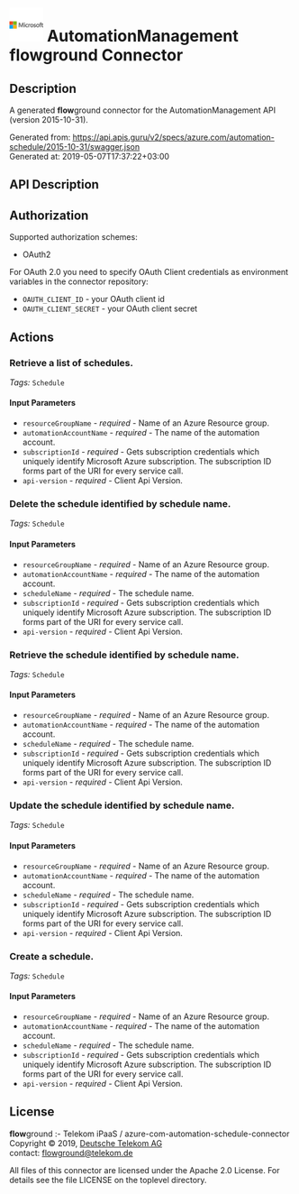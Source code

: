 # ![LOGO](logo.png) AutomationManagement **flow**ground Connector

## Description

A generated **flow**ground connector for the AutomationManagement API (version 2015-10-31).

Generated from: https://api.apis.guru/v2/specs/azure.com/automation-schedule/2015-10-31/swagger.json<br/>
Generated at: 2019-05-07T17:37:22+03:00

## API Description



## Authorization

Supported authorization schemes:
- OAuth2

For OAuth 2.0 you need to specify OAuth Client credentials as environment variables in the connector repository:
* `OAUTH_CLIENT_ID` - your OAuth client id
* `OAUTH_CLIENT_SECRET` - your OAuth client secret

## Actions

### Retrieve a list of schedules.

*Tags:* `Schedule`

#### Input Parameters
* `resourceGroupName` - _required_ - Name of an Azure Resource group.
* `automationAccountName` - _required_ - The name of the automation account.
* `subscriptionId` - _required_ - Gets subscription credentials which uniquely identify Microsoft Azure subscription. The subscription ID forms part of the URI for every service call.
* `api-version` - _required_ - Client Api Version.

### Delete the schedule identified by schedule name.

*Tags:* `Schedule`

#### Input Parameters
* `resourceGroupName` - _required_ - Name of an Azure Resource group.
* `automationAccountName` - _required_ - The name of the automation account.
* `scheduleName` - _required_ - The schedule name.
* `subscriptionId` - _required_ - Gets subscription credentials which uniquely identify Microsoft Azure subscription. The subscription ID forms part of the URI for every service call.
* `api-version` - _required_ - Client Api Version.

### Retrieve the schedule identified by schedule name.

*Tags:* `Schedule`

#### Input Parameters
* `resourceGroupName` - _required_ - Name of an Azure Resource group.
* `automationAccountName` - _required_ - The name of the automation account.
* `scheduleName` - _required_ - The schedule name.
* `subscriptionId` - _required_ - Gets subscription credentials which uniquely identify Microsoft Azure subscription. The subscription ID forms part of the URI for every service call.
* `api-version` - _required_ - Client Api Version.

### Update the schedule identified by schedule name.

*Tags:* `Schedule`

#### Input Parameters
* `resourceGroupName` - _required_ - Name of an Azure Resource group.
* `automationAccountName` - _required_ - The name of the automation account.
* `scheduleName` - _required_ - The schedule name.
* `subscriptionId` - _required_ - Gets subscription credentials which uniquely identify Microsoft Azure subscription. The subscription ID forms part of the URI for every service call.
* `api-version` - _required_ - Client Api Version.

### Create a schedule.

*Tags:* `Schedule`

#### Input Parameters
* `resourceGroupName` - _required_ - Name of an Azure Resource group.
* `automationAccountName` - _required_ - The name of the automation account.
* `scheduleName` - _required_ - The schedule name.
* `subscriptionId` - _required_ - Gets subscription credentials which uniquely identify Microsoft Azure subscription. The subscription ID forms part of the URI for every service call.
* `api-version` - _required_ - Client Api Version.

## License

**flow**ground :- Telekom iPaaS / azure-com-automation-schedule-connector<br/>
Copyright © 2019, [Deutsche Telekom AG](https://www.telekom.de)<br/>
contact: flowground@telekom.de

All files of this connector are licensed under the Apache 2.0 License. For details
see the file LICENSE on the toplevel directory.
